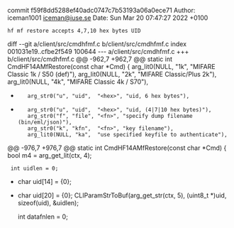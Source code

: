commit f59f8dd5288ef40adc0747c7b53193a06a0ece71
Author: iceman1001 <iceman@iuse.se>
Date:   Sun Mar 20 07:47:27 2022 +0100

    hf mf restore accepts 4,7,10 hex bytes UID

diff --git a/client/src/cmdhfmf.c b/client/src/cmdhfmf.c
index 001031e19..cfbe2f549 100644
--- a/client/src/cmdhfmf.c
+++ b/client/src/cmdhfmf.c
@@ -962,7 +962,7 @@ static int CmdHF14AMfRestore(const char *Cmd) {
         arg_lit0(NULL, "1k", "MIFARE Classic 1k / S50 (def)"),
         arg_lit0(NULL, "2k", "MIFARE Classic/Plus 2k"),
         arg_lit0(NULL, "4k", "MIFARE Classic 4k / S70"),
-        arg_str0("u", "uid",  "<hex>", "uid, 6 hex bytes"),
+        arg_str0("u", "uid",  "<hex>", "uid, (4|7|10 hex bytes)"),
         arg_str0("f", "file", "<fn>", "specify dump filename (bin/eml/json)"),
         arg_str0("k", "kfn",  "<fn>", "key filename"),
         arg_lit0(NULL, "ka",  "use specified keyfile to authenticate"),
@@ -976,7 +976,7 @@ static int CmdHF14AMfRestore(const char *Cmd) {
     bool m4 = arg_get_lit(ctx, 4);
 
     int uidlen = 0;
-    char uid[14] = {0};
+    char uid[20] = {0};
     CLIParamStrToBuf(arg_get_str(ctx, 5), (uint8_t *)uid, sizeof(uid), &uidlen);
 
     int datafnlen = 0;
